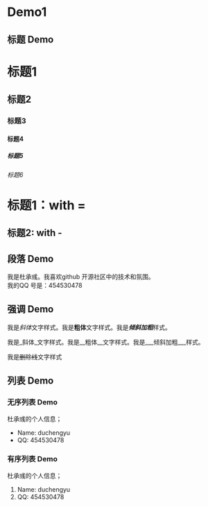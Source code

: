 # Demo1

## 标题 Demo

# 标题1
## 标题2
### 标题3
#### 标题4
##### 标题5
###### 标题6

标题1：with =
===

标题2: with -
---


## 段落 Demo

我是杜承彧。我喜欢github 开源社区中的技术和氛围。  
我的QQ 号是：454530478

## 强调 Demo

我是*斜体*文字样式。我是**粗体**文字样式。我是***倾斜加粗***样式。

我是_斜体_文字样式。我是__粗体__文字样式。我是___倾斜加粗___样式。

我是~~删除线~~文字样式

## 列表 Demo

### 无序列表 Demo

杜承彧的个人信息；
* Name: duchengyu
* QQ: 454530478

### 有序列表 Demo

杜承彧的个人信息；
1. Name: duchengyu
2. QQ: 454530478



